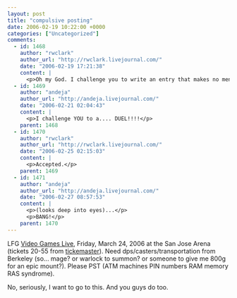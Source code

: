 ```yaml
---
layout: post
title: "compulsive posting"
date: 2006-02-19 10:22:00 +0000
categories: ["Uncategorized"]
comments:
  - id: 1468
    author: "rwclark"
    author_url: "http://rwclark.livejournal.com/"
    date: "2006-02-19 17:21:38"
    content: |
      <p>Oh my God. I challenge you to write an entry that makes no mention of Warcraft. For <em>your</em> sake!</p>
  - id: 1469
    author: "andeja"
    author_url: "http://andeja.livejournal.com/"
    date: "2006-02-21 02:04:43"
    content: |
      <p>I challenge YOU to a.... DUEL!!!!</p>
    parent: 1468
  - id: 1470
    author: "rwclark"
    author_url: "http://rwclark.livejournal.com/"
    date: "2006-02-25 02:15:03"
    content: |
      <p>Accepted.</p>
    parent: 1469
  - id: 1471
    author: "andeja"
    author_url: "http://andeja.livejournal.com/"
    date: "2006-02-27 08:57:53"
    content: |
      <p>(looks deep into eyes)...</p>
      <p>BANG!</p>
    parent: 1470
---
```


LFG [Video Games Live](http://www.videogameslive.com), Friday, March 24, 2006 at the San Jose Arena (tickets 20-55 from [tickemaster](http://www.ticketmaster.com/event/1C003C23D2AF9232?artistid=976815&majorcatid=10001&minorcatid=52)). Need dps/casters/transportation from Berkeley (so... mage? or warlock to summon? or someone to give me 800g for an epic mount?). Please PST (ATM machines PIN numbers RAM memory RAS syndrome).

No, seriously, I want to go to this. And you guys do too.